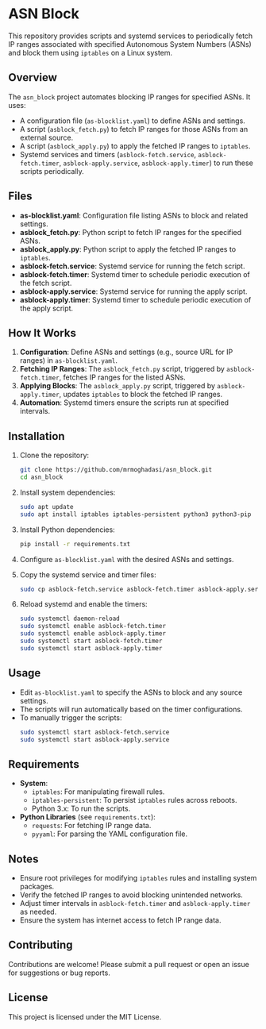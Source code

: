 # ASN Block

This repository provides scripts and systemd services to periodically fetch IP ranges associated with specified Autonomous System Numbers (ASNs) and block them using `iptables` on a Linux system.

## Overview

The `asn_block` project automates blocking IP ranges for specified ASNs. It uses:
- A configuration file (`as-blocklist.yaml`) to define ASNs and settings.
- A script (`asblock_fetch.py`) to fetch IP ranges for those ASNs from an external source.
- A script (`asblock_apply.py`) to apply the fetched IP ranges to `iptables`.
- Systemd services and timers (`asblock-fetch.service`, `asblock-fetch.timer`, `asblock-apply.service`, `asblock-apply.timer`) to run these scripts periodically.

## Files

- **as-blocklist.yaml**: Configuration file listing ASNs to block and related settings.
- **asblock_fetch.py**: Python script to fetch IP ranges for the specified ASNs.
- **asblock_apply.py**: Python script to apply the fetched IP ranges to `iptables`.
- **asblock-fetch.service**: Systemd service for running the fetch script.
- **asblock-fetch.timer**: Systemd timer to schedule periodic execution of the fetch script.
- **asblock-apply.service**: Systemd service for running the apply script.
- **asblock-apply.timer**: Systemd timer to schedule periodic execution of the apply script.

## How It Works

1. **Configuration**: Define ASNs and settings (e.g., source URL for IP ranges) in `as-blocklist.yaml`.
2. **Fetching IP Ranges**: The `asblock_fetch.py` script, triggered by `asblock-fetch.timer`, fetches IP ranges for the listed ASNs.
3. **Applying Blocks**: The `asblock_apply.py` script, triggered by `asblock-apply.timer`, updates `iptables` to block the fetched IP ranges.
4. **Automation**: Systemd timers ensure the scripts run at specified intervals.

## Installation

1. Clone the repository:
   ```bash
   git clone https://github.com/mrmoghadasi/asn_block.git
   cd asn_block
   ```

2. Install system dependencies:
   ```bash
   sudo apt update
   sudo apt install iptables iptables-persistent python3 python3-pip
   ```

3. Install Python dependencies:
   ```bash
   pip install -r requirements.txt
   ```

4. Configure `as-blocklist.yaml` with the desired ASNs and settings.

5. Copy the systemd service and timer files:
   ```bash
   sudo cp asblock-fetch.service asblock-fetch.timer asblock-apply.service asblock-apply.timer /etc/systemd/system/
   ```

6. Reload systemd and enable the timers:
   ```bash
   sudo systemctl daemon-reload
   sudo systemctl enable asblock-fetch.timer
   sudo systemctl enable asblock-apply.timer
   sudo systemctl start asblock-fetch.timer
   sudo systemctl start asblock-apply.timer
   ```

## Usage

- Edit `as-blocklist.yaml` to specify the ASNs to block and any source settings.
- The scripts will run automatically based on the timer configurations.
- To manually trigger the scripts:
  ```bash
  sudo systemctl start asblock-fetch.service
  sudo systemctl start asblock-apply.service
  ```

## Requirements

- **System**:
  - `iptables`: For manipulating firewall rules.
  - `iptables-persistent`: To persist `iptables` rules across reboots.
  - Python 3.x: To run the scripts.
- **Python Libraries** (see `requirements.txt`):
  - `requests`: For fetching IP range data.
  - `pyyaml`: For parsing the YAML configuration file.

## Notes

- Ensure root privileges for modifying `iptables` rules and installing system packages.
- Verify the fetched IP ranges to avoid blocking unintended networks.
- Adjust timer intervals in `asblock-fetch.timer` and `asblock-apply.timer` as needed.
- Ensure the system has internet access to fetch IP range data.

## Contributing

Contributions are welcome! Please submit a pull request or open an issue for suggestions or bug reports.

## License

This project is licensed under the MIT License.